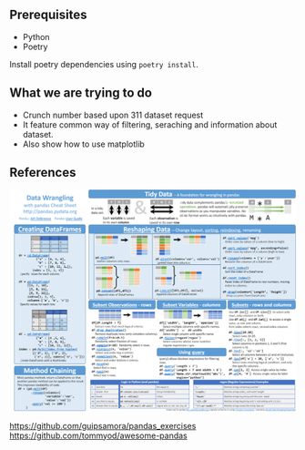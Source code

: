 ## Prerequisites

- Python
- Poetry

Install poetry dependencies using `poetry install`.

## What we are trying to do

- Crunch number based upon 311 dataset request
- It feature common way of filtering, seraching and information about dataset.
- Also show how to use matplotlib


## References

![image](https://raw.githubusercontent.com/paritoshmmmec/panda-practice/main/images/download.png)

https://github.com/guipsamora/pandas_exercises
https://github.com/tommyod/awesome-pandas